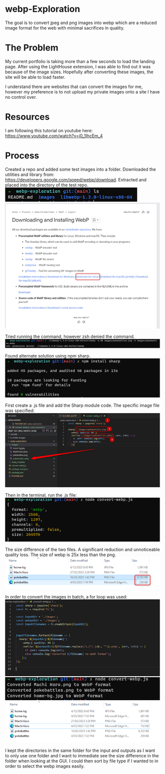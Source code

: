 # webp-Exploration
The goal is to convert jpeg and png images into webp which are a reduced image format for the web with minimal sacrifices in quality. 

# The Problem
My current portfolio is taking more than a few seconds to load the landing page. After using the LightHouse extension, I was able to find out it was because of the image sizes. Hopefully after converting these images, the site will be able to load faster. 

I understand there are websites that can convert the images for me, however my preference is to not upload my private images onto a site I have no control over. 

# Resources
I am following this tutorial on youtube here:
https://www.youtube.com/watch?v=i0_1IhcEm_4

# Process
Created a repo and added some test images into a folder. Downloaded the utilities and library from: https://developers.google.com/speed/webp/download. Extracted and placed into the directory of the test repo.</br>
![Process Image 01](./README-images/process_01.png)
![Process Image 02](./README-images/process_02.png)

Tried running the command, however zsh denied the command. </br>
![Process Image 03](./README-images/process_03.png)

Found alternate solution using npm sharp. </br>
![Process Image 04](./README-images/process_04.png)

First create a .js file and add the Sharp module code. The specific image file was specified:</br>
![Process Image 05](./README-images/process_05.png)

Then in the terminal, run the .js file:</br>
![Process Image 07](./README-images/process_07.png)

The size difference of the two files. A significant reduction and unnoticeable quality loss. The size of webp is 25x less than the png. </br>
![Process Image 06](./README-images/process_06.png)

In order to convert the images in batch, a for loop was used:</br>
![Process Image 08](./README-images/process_08.png)
![Process Image 09](./README-images/process_09.png)
![Process Image 10](./README-images/process_10.png)

I kept the directories in the same folder for the input and outputs as I want to only use one folder and I want to immediate see the size difference in the folder when looking at the GUI. I could then sort by file type if I wanted to in order to select the webp images easily. 